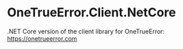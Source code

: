 # OneTrueError.Client.NetCore
.NET Core version of the client library for OneTrueError: https://onetrueerror.com

